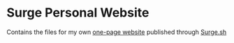 # Surge Personal Website
Contains the files for my own [one-page website](https://nicoloverardo.surge.sh) published through [Surge.sh](https://surge.sh)
